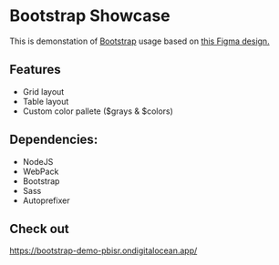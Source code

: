 # Bootstrap Showcase

This is demonstation of <a href="https://getbootstrap.com/">Bootstrap</a> usage based on <a href="https://www.figma.com/file/nDXdlmr1kCVnWEcnPWtfLg/%D0%97%D0%B0%D0%B4%D0%B0%D0%BD%D0%B8%D0%B5-%D0%BD%D0%B0-%D0%91%D1%83%D1%82%D1%81%D1%82%D1%80%D0%B0%D0%BF?node-id=1%3A2">this Figma design.</a>

## Features

- Grid layout
- Table layout
- Custom color pallete ($grays & $colors)

## Dependencies:

- NodeJS
- WebPack
- Bootstrap
- Sass
- Autoprefixer

## Check out

<a href="https://bootstrap-demo-pbisr.ondigitalocean.app/">https://bootstrap-demo-pbisr.ondigitalocean.app/</a>
